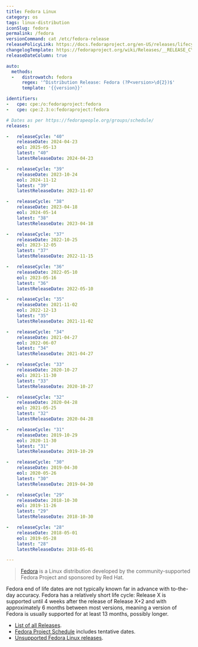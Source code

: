 ```yaml
---
title: Fedora Linux
category: os
tags: linux-distribution
iconSlug: fedora
permalink: /fedora
versionCommand: cat /etc/fedora-release
releasePolicyLink: https://docs.fedoraproject.org/en-US/releases/lifecycle/
changelogTemplate: https://fedoraproject.org/wiki/Releases/__RELEASE_CYCLE__/ChangeSet?rd=Releases/__RELEASE_CYCLE__
releaseDateColumn: true

auto:
  methods:
  -   distrowatch: fedora
      regex: '^Distribution Release: Fedora (?P<version>\d{2})$'
      template: '{{version}}'

identifiers:
-   cpe: cpe:/o:fedoraproject:fedora
-   cpe: cpe:2.3:o:fedoraproject:fedora

# Dates as per https://fedorapeople.org/groups/schedule/
releases:

-   releaseCycle: "40"
    releaseDate: 2024-04-23
    eol: 2025-05-13
    latest: "40"
    latestReleaseDate: 2024-04-23

-   releaseCycle: "39"
    releaseDate: 2023-10-24
    eol: 2024-11-12
    latest: "39"
    latestReleaseDate: 2023-11-07

-   releaseCycle: "38"
    releaseDate: 2023-04-18
    eol: 2024-05-14
    latest: "38"
    latestReleaseDate: 2023-04-18

-   releaseCycle: "37"
    releaseDate: 2022-10-25
    eol: 2023-12-05
    latest: "37"
    latestReleaseDate: 2022-11-15

-   releaseCycle: "36"
    releaseDate: 2022-05-10
    eol: 2023-05-16
    latest: "36"
    latestReleaseDate: 2022-05-10

-   releaseCycle: "35"
    releaseDate: 2021-11-02
    eol: 2022-12-13
    latest: "35"
    latestReleaseDate: 2021-11-02

-   releaseCycle: "34"
    releaseDate: 2021-04-27
    eol: 2022-06-07
    latest: "34"
    latestReleaseDate: 2021-04-27

-   releaseCycle: "33"
    releaseDate: 2020-10-27
    eol: 2021-11-30
    latest: "33"
    latestReleaseDate: 2020-10-27

-   releaseCycle: "32"
    releaseDate: 2020-04-28
    eol: 2021-05-25
    latest: "32"
    latestReleaseDate: 2020-04-28

-   releaseCycle: "31"
    releaseDate: 2019-10-29
    eol: 2020-11-30
    latest: "31"
    latestReleaseDate: 2019-10-29

-   releaseCycle: "30"
    releaseDate: 2019-04-30
    eol: 2020-05-26
    latest: "30"
    latestReleaseDate: 2019-04-30

-   releaseCycle: "29"
    releaseDate: 2018-10-30
    eol: 2019-11-26
    latest: "29"
    latestReleaseDate: 2018-10-30

-   releaseCycle: "28"
    releaseDate: 2018-05-01
    eol: 2019-05-28
    latest: "28"
    latestReleaseDate: 2018-05-01

---
```


> [Fedora](https://fedoraproject.org/) is a Linux distribution developed by the community-supported
> Fedora Project and sponsored by Red Hat.

Fedora end of life dates are not typically known far in advance with to-the-day accuracy. Fedora has
a relatively short life cycle: Release X is supported until 4 weeks after the release of
Release X+2 and with approximately 6 months between most versions, meaning a version of Fedora is
usually supported for at least 13 months, possibly longer.

* [List of all Releases](https://docs.fedoraproject.org/en-US/releases/).
* [Fedora Project Schedule](https://fedorapeople.org/groups/schedule/) includes tentative dates.
* [Unsupported Fedora Linux releases](https://docs.fedoraproject.org/en-US/releases/eol/).

